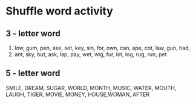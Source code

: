 # Shuffle word activity

## 3 - letter word

1. low, gum, pen, axe, set, key, sin, for, own, can, ape, cot, law, gun, had, 
2. ant, sky, but, ask, lap, pay, wet, wig, fur, lot, log, rug, run, pet

## 5 - letter word

SMILE, DREAM, SUGAR, WORLD, MONTH, MUSIC, WATER, MOUTH, LAUGH, TIGER, MOVIE, MONEY, HOUSE,WOMAN, AFTER
